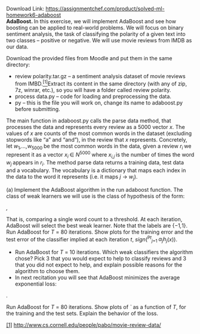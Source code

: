 Download Link: https://assignmentchef.com/product/solved-ml-homework6-adaboost
<br>
<strong>AdaBoost. </strong>In this exercise, we will implement AdaBoost and see how boosting can be applied to real-world problems. We will focus on binary sentiment analysis, the task of classifying the polarity of a given text into two classes – positive or negative. We will use movie reviews from IMDB as our data.

Download the provided files from Moodle and put them in the same directory:

<ul>

 <li>review polarity.tar.gz – a sentiment analysis dataset of movie reviews from IMBD.<a href="#_ftn1" name="_ftnref1"><sup>[1]</sup></a>Extract its content in the same directory (with any of zip, 7z, winrar, etc.), so you will have a folder called review polarity.</li>

 <li>process data.py – code for loading and preprocessing the data.</li>

 <li>py – this is the file you will work on, change its name to adaboost.py before submitting.</li>

</ul>

The main function in adaboost.py calls the parse data method, that processes the data and represents every review as a 5000 vector <em>x</em>. The values of <em>x </em>are counts of the most common words in the dataset (excluding stopwords like “a” and “and”), in the review that <em>x </em>represents. Concretely, let <em>w</em><sub>1</sub><em>,…,w</em><sub>5000 </sub>be the most common words in the data, given a review <em>r<sub>i </sub></em>we represent it as a vector <em>x<sub>i </sub></em>∈ <em>N</em><sup>5000 </sup>where <em>x<sub>i,j </sub></em>is the number of times the word <em>w<sub>j </sub></em>appears in <em>r<sub>i</sub></em>. The method parse data returns a training data, test data and a vocabulary. The vocabulary is a dictionary that maps each index in the data to the word it represents (i.e. it maps <em>j </em>→ <em>w<sub>j</sub></em>).

(a)<strong> </strong>Implement the AdaBoost algorithm in the run adaboost function. The class of weak learners we will use is the class of hypothesis of the form:

<em> ,</em>

That is, comparing a single word count to a threshold. At each iteration, AdaBoost will select the best weak learner. Note that the labels are {−1<em>,</em>1}. Run AdaBoost for <em>T </em>= 80 iterations. Show plots for the training error and the test error of the classifier implied at each iteration <em>t</em>, <em>sign</em>(<sup>P<em>t</em></sup><em><sub>j</sub></em><sub>=1 </sub><em>α<sub>j</sub>h<sub>j</sub></em>(<em>x</em>)).

<ul>

 <li><strong> </strong>Run AdaBoost for <em>T </em>= 10 iterations. Which weak classifiers the algorithm chose? Pick 3 that you would expect to help to classify reviews and 3 that you did not expect to help, and explain possible reasons for the algorithm to choose them.</li>

 <li><strong> </strong>In next recitation you will see that AdaBoost minimizes the average exponential loss:</li>

</ul>

<em>.</em>

Run AdaBoost for <em>T </em>= 80 iterations. Show plots of <em>` </em>as a function of <em>T</em>, for the training and the test sets. Explain the behavior of the loss.

<a href="#_ftnref1" name="_ftn1">[1]</a> http://www.cs.cornell.edu/people/pabo/movie-review-data/